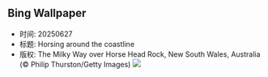 ## Bing Wallpaper
- 时间: 20250627
- 标题: Horsing around the coastline
- 版权: The Milky Way over Horse Head Rock, New South Wales, Australia (© Philip Thurston/Getty Images)
![](https://cn.bing.com/th?id=OHR.HorseheadRock_EN-US2494437641_UHD.jpg&rf=LaDigue_UHD.jpg&pid=hp&w=3840&h=2160&rs=1&c=4)

